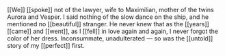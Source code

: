 [[We]] [[spoke]] not of the lawyer, wife to Maximilian, mother of the twins Aurora and Vesper. 
I said nothing of the slow dance on the ship, and he mentioned no [[beautiful]] stranger. He never knew that as the [[years]] [[came]] and [[went]], as I [[fell]] in love again and again, I never forgot the color of her dress. 
Inconsummate, unadulterated — so was the [[untold]] story of my [[perfect]] first.